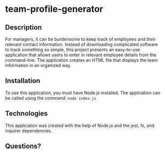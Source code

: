 # team-profile-generator

## Description
For managers, it can be burdensome to keep track of employees and their relevant contact information. Instead of downloading complicated software to track something so simple, this project presents an easy-to-use application that allows users to enter in relevant employee details from the command-line. The application creates an HTML file that displays the team information in an organized way. 

## Installation
To use this application, you must have Node.js installed. The applciation can be called using the command: `node index.js`

## Technologies
This application was created with the help of Node.js and the jest, fs, and inquirer dependencies. 

## Questions? 
[GitHub ❤️]: htttp://github.com/nicolalenee
[Repository 🗄]: https://github.com/nicolalenee/team-profile-generator